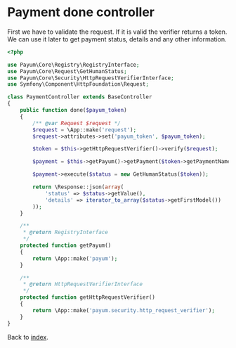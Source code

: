 # Payment done controller

First we have to validate the request. 
If it is valid the verifier returns a token. 
We can use it later to get payment status, details and any other information. 

```php
<?php

use Payum\Core\Registry\RegistryInterface;
use Payum\Core\Request\GetHumanStatus;
use Payum\Core\Security\HttpRequestVerifierInterface;
use Symfony\Component\HttpFoundation\Request;

class PaymentController extends BaseController
{
    public function done($payum_token)
    {
        /** @var Request $request */
        $request = \App::make('request');
        $request->attributes->set('payum_token', $payum_token);

        $token = $this->getHttpRequestVerifier()->verify($request);

        $payment = $this->getPayum()->getPayment($token->getPaymentName());

        $payment->execute($status = new GetHumanStatus($token));

        return \Response::json(array(
            'status' => $status->getValue(),
            'details' => iterator_to_array($status->getFirstModel())
        ));
    }

    /**
     * @return RegistryInterface
     */
    protected function getPayum()
    {
        return \App::make('payum');
    }

    /**
     * @return HttpRequestVerifierInterface
     */
    protected function getHttpRequestVerifier()
    {
        return \App::make('payum.security.http_request_verifier');
    }
}
```

Back to [index](index.md).